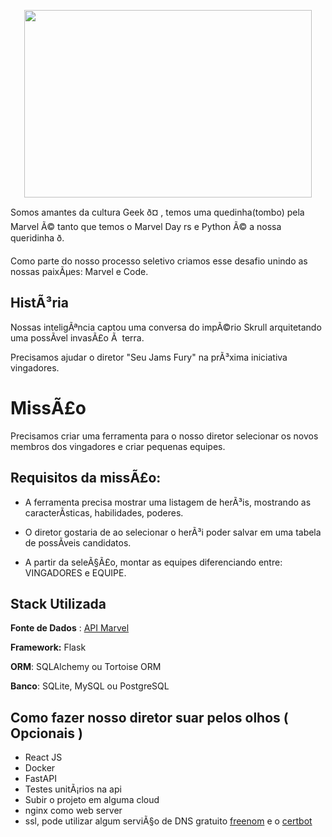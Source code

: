 
<p align="center">
  <img width="460" height="300" src="https://user-images.githubusercontent.com/5932141/160444357-af74d643-62c1-41ce-b8fb-0a13075562db.png">
</p>

Somos amantes da cultura Geek ð¤ , temos uma quedinha(tombo) pela Marvel Ã© tanto que temos o Marvel Day rs e Python Ã© a nossa queridinha ð. 

Como parte do nosso processo seletivo criamos esse desafio unindo as nossas paixÃµes: Marvel e Code.

## HistÃ³ria

Nossas inteligÃªncia captou uma conversa do impÃ©rio Skrull arquitetando uma possÃ­vel invasÃ£o Ã  terra. 

Precisamos ajudar o diretor "Seu Jams Fury" na prÃ³xima iniciativa vingadores.

# MissÃ£o

Precisamos criar uma ferramenta para o nosso diretor selecionar os novos membros
dos vingadores e criar pequenas equipes.

## Requisitos da missÃ£o:

- A ferramenta precisa mostrar uma listagem de herÃ³is, mostrando as caracterÃ­sticas, habilidades, poderes.

- O diretor gostaria de ao selecionar o herÃ³i poder salvar em uma tabela de possÃ­veis candidatos.

- A partir da seleÃ§Ã£o, montar as equipes diferenciando entre: VINGADORES e EQUIPE.

## Stack Utilizada
**Fonte de Dados** : [API Marvel](https://developer.marvel.com/)

**Framework:** Flask

**ORM**: SQLAlchemy ou Tortoise ORM

**Banco**: SQLite, MySQL ou PostgreSQL


## Como fazer nosso diretor suar pelos olhos ( Opcionais ) 

- React JS 
- Docker
- FastAPI
- Testes unitÃ¡rios na api
- Subir o projeto em alguma cloud
- nginx como web server 
- ssl, pode utilizar algum serviÃ§o de DNS gratuito [freenom](www.freenom.com) e o [certbot](https://certbot.eff.org/)

